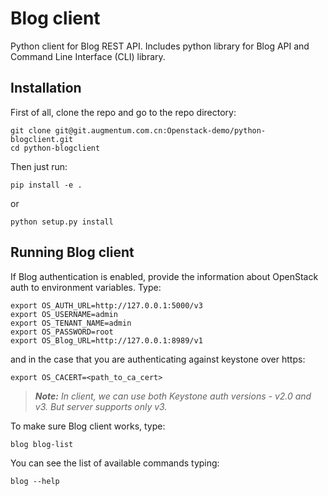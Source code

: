 Blog client
==============

Python client for Blog REST API. Includes python library for Blog API and Command Line Interface (CLI) library.


Installation
------------

First of all, clone the repo and go to the repo directory:

    git clone git@git.augmentum.com.cn:Openstack-demo/python-blogclient.git
    cd python-blogclient

Then just run:

    pip install -e .

or

    python setup.py install


Running Blog client
----------------------

If Blog authentication is enabled, provide the information about OpenStack auth to environment variables. Type:

    export OS_AUTH_URL=http://127.0.0.1:5000/v3
    export OS_USERNAME=admin
    export OS_TENANT_NAME=admin
    export OS_PASSWORD=root
    export OS_Blog_URL=http://127.0.0.1:8989/v1

and in the case that you are authenticating against keystone over https:

    export OS_CACERT=<path_to_ca_cert>

>***Note:** In client, we can use both Keystone auth versions - v2.0 and v3. But server supports only v3.*

To make sure Blog client works, type:

    blog blog-list

You can see the list of available commands typing:

    blog --help
